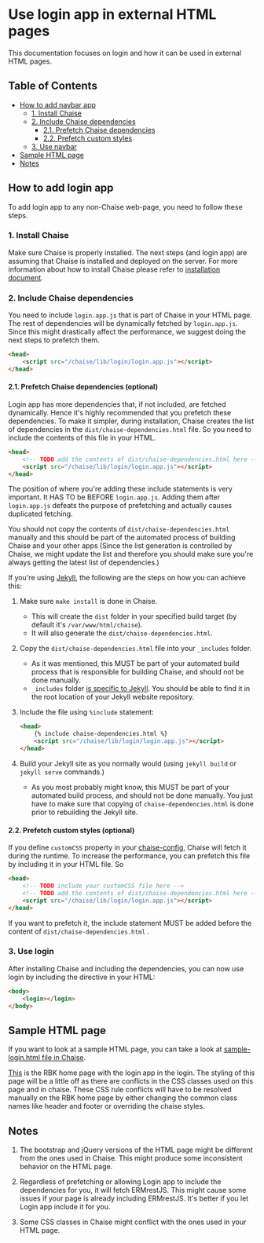 # Use login app in external HTML pages

This documentation focuses on login and how it can be used in external HTML pages.

## Table of Contents
- [How to add navbar app](#how-to-add-navbar-app)
  * [1. Install Chaise](#1-install-chaise)
  * [2. Include Chaise dependencies](#2-include-chaise-dependencies)
    + [2.1. Prefetch Chaise dependencies](#21-prefetch-chaise-dependencies-optional)
    + [2.2. Prefetch custom styles](#22-prefetch-custom-styles-optional)
  * [3. Use navbar](#3-use-navbar)
- [Sample HTML page](#sample-html-page)
- [Notes](#notes)

## How to add login app

To add login app to any non-Chaise web-page, you need to follow these steps.

### 1. Install Chaise

Make sure Chaise is properly installed. The next steps (and login app) are assuming that Chaise is installed and deployed on the server. For more information about how to install Chaise please refer to [installation document](installation.md).

### 2. Include Chaise dependencies

You need to include `login.app.js` that is part of Chaise in your HTML page. The rest of dependencies will be dynamically fetched by `login.app.js`. Since this might drastically affect the performance, we suggest doing the next steps to prefetch them.

```html
<head>
    <script src="/chaise/lib/login/login.app.js"></script>
</head>
```

#### 2.1. Prefetch Chaise dependencies (optional)

Login app has more dependencies that, if not included, are fetched dynamically. Hence it's highly recommended that you prefetch these dependencies.  To make it simpler, during installation, Chaise creates the list of dependencies in the `dist/chaise-dependencies.html` file.  So you need to include the contents of this file in your HTML.

```html
<head>
    <!-- TODO add the contents of dist/chaise-dependencies.html here -->
    <script src="/chaise/lib/login/login.app.js"></script>
</head>
```

The position of where you're adding these include statements is very important. It HAS TO be BEFORE `login.app.js`.  Adding them after `login.app.js` defeats the purpose of prefetching and actually causes duplicated fetching.

You should not copy the contents of `dist/chaise-dependencies.html` manually and this should be part of the automated process of building Chaise and your other apps (Since the list generation is controlled by Chaise, we might update the list and therefore you should make sure you're always getting the latest list of dependencies.)  

If you're using [Jekyll](https://jekyllrb.com), the following are the steps on how you can achieve this:

1. Make sure `make install` is done in Chaise.
    - This will create the `dist` folder in your specified build target (by default it's `/var/www/html/chaise`).
    - It will also generate the `dist/chaise-dependencies.html`.


2. Copy the `dist/chaise-dependencies.html` file into your `_includes` folder.
    - As it was mentioned, this MUST be part of your automated build process that is responsible for building Chaise, and should not be done manually.
    - `_includes` folder [is specific to Jekyll](https://jekyllrb.com/docs/includes/). You should be able to find it in the root location of your Jekyll website repository.


3. Include the file using `%include` statement:
    ```html
    <head>
        {% include chaise-dependencies.html %}
        <script src="/chaise/lib/login/login.app.js"></script>
    </head>
    ```


4. Build your Jekyll site as you normally would (using `jekyll build` or `jekyll serve` commands.)
    - As you most probably might know, this MUST be part of your automated build process, and should not be done manually. You just have to make sure that copying of `chaise-dependencies.html` is done prior to rebuilding the Jekyll site.


#### 2.2. Prefetch custom styles (optional)

If you define `customCSS` property in your [chaise-config](chaise-config.md), Chaise will fetch it during the runtime. To increase the performance, you can prefetch this file by including it in your HTML file. So

```html
<head>
    <!-- TODO include your customCSS file here -->
    <!-- TODO add the contents of dist/chaise-dependencies.html here -->
    <script src="/chaise/lib/login/login.app.js"></script>
</head>
```
If you want to prefetch it, the include statement MUST be added before the content of `dist/chaise-dependencies.html` .

### 3. Use login

After installing Chaise and including the dependencies, you can now use login by including the directive in your HTML:

```html
<body>
    <login></login>
</body>
```

## Sample HTML page
 If you want to look at a sample HTML page, you can take a look at [sample-login.html file in Chaise](https://github.com/informatics-isi-edu/chaise/blob/master/lib/login/sample-login.html).

 [This](https://github.com/informatics-isi-edu/chaise/blob/master/lib/login/sample-loginOnRbk.html) is the RBK home page with the login app in the login. The styling of this page will be a little off as there are conflicts in the CSS classes used on this page and in chaise. These CSS rule conflicts will have to be resolved manually on the RBK home page by either changing the common class names like header and footer or overriding the chaise styles.

## Notes

1. The bootstrap and jQuery versions of the HTML page might be different from the ones used in Chaise. This might produce some inconsistent behavior on the HTML page.

2. Regardless of prefetching or allowing Login app to include the dependencies for you, it will fetch ERMrestJS. This might cause some issues if your page is already including ERMrestJS. It's better if you let Login app include it for you.

3. Some CSS classes in Chaise might conflict with the ones used in your HTML page.
